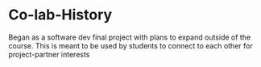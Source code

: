 # Co-lab-History
Began as a software dev final project with plans to expand outside of the course. This is meant to be used by students to connect to each other for project-partner interests
